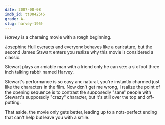 ```yaml
---
date: 2007-08-08
imdb_id: tt0042546
grade: A-
slug: harvey-1950
---
```


_Harvey_ is a charming movie with a rough beginning.

Josephine Hull overacts and everyone behaves like a caricature, but the second James Stewart enters you realize why this movie is considered a classic.

Stewart plays an amiable man with a friend only he can see: a six foot three inch talking rabbit named Harvey.

Stewart's performance is so easy and natural, you're instantly charmed just like the characters in the film. Now don't get me wrong, I realize the point of the opening sequence is to contrast the supposedly "sane" people with Stewart's supposedly "crazy" character, but it's still over the top and off-putting.

That aside, the movie only gets better, leading up to a note-perfect ending that can't help but leave you with a smile.
